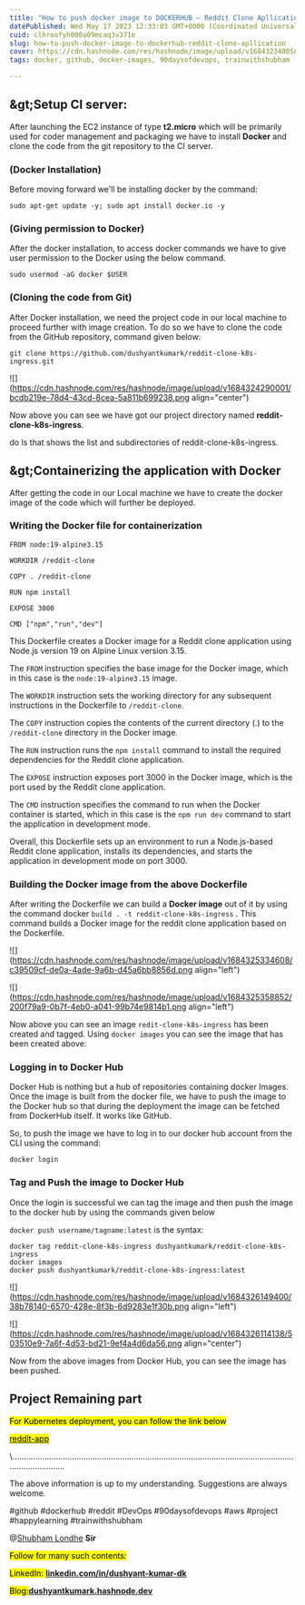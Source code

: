 ```yaml
---
title: "How to push docker image to DOCKERHUB — Reddit Clone Apllication"
datePublished: Wed May 17 2023 12:33:03 GMT+0000 (Coordinated Universal Time)
cuid: clhroofyh000a09mcaq3v371e
slug: how-to-push-docker-image-to-dockerhub-reddit-clone-apllication
cover: https://cdn.hashnode.com/res/hashnode/image/upload/v1684323400584/0f79ab40-5f15-4843-9df3-46ca84656cf2.png
tags: docker, github, docker-images, 90daysofdevops, trainwithshubham

---
```


## \&gt;Setup CI server:

After launching the EC2 instance of type **t2.micro** which will be primarily used for coder management and packaging we have to install **Docker** and clone the code from the git repository to the CI server.

### **(Docker Installation)**

Before moving forward we'll be installing docker by the command:

```plaintext
sudo apt-get update -y; sudo apt install docker.io -y
```

### **(Giving permission to Docker)**

After the docker installation, to access docker commands we have to give user permission to the Docker using the below command.

```plaintext
sudo usermod -aG docker $USER 
```

### (Cloning the code from Git)

After Docker installation, we need the project code in our local machine to proceed further with image creation. To do so we have to clone the code from the GitHub repository, command given below:

```plaintext
git clone https://github.com/dushyantkumark/reddit-clone-k8s-ingress.git
```

![](https://cdn.hashnode.com/res/hashnode/image/upload/v1684324290001/bcdb219e-78d4-43cd-8cea-5a811b699238.png align="center")

Now above you can see we have got our project directory named **reddit-clone-k8s-ingress**.

do ls that shows the list and subdirectories of reddit-clone-k8s-ingress.

## **\&gt;Containerizing the application with Docker**

After getting the code in our Local machine we have to create the docker image of the code which will further be deployed.

### Writing the Docker file for containerization

```plaintext
FROM node:19-alpine3.15

WORKDIR /reddit-clone

COPY . /reddit-clone

RUN npm install

EXPOSE 3000

CMD ["npm","run","dev"]
```

This Dockerfile creates a Docker image for a Reddit clone application using Node.js version 19 on Alpine Linux version 3.15.

The `FROM` instruction specifies the base image for the Docker image, which in this case is the `node:19-alpine3.15` image.

The `WORKDIR` instruction sets the working directory for any subsequent instructions in the Dockerfile to `/reddit-clone`.

The `COPY` instruction copies the contents of the current directory (.) to the `/reddit-clone` directory in the Docker image.

The `RUN` instruction runs the `npm install` command to install the required dependencies for the Reddit clone application.

The `EXPOSE` instruction exposes port 3000 in the Docker image, which is the port used by the Reddit clone application.

The `CMD` instruction specifies the command to run when the Docker container is started, which in this case is the `npm run dev` command to start the application in development mode.

Overall, this Dockerfile sets up an environment to run a Node.js-based Reddit clone application, installs its dependencies, and starts the application in development mode on port 3000.

### Building the Docker image from the above Dockerfile

After writing the Dockerfile we can build a **Docker image** out of it by using the command docker `build . -t reddit-clone-k8s-ingress` . This command builds a Docker image for the reddit clone application based on the Dockerfile.

![](https://cdn.hashnode.com/res/hashnode/image/upload/v1684325334608/c39509cf-de0a-4ade-9a6b-d45a6bb8856d.png align="left")

![](https://cdn.hashnode.com/res/hashnode/image/upload/v1684325358852/200f79a9-0b7f-4eb0-a041-99b74e9814b1.png align="left")

Now above you can see an image `redit-clone-k8s-ingress` has been created and tagged. Using `docker images` you can see the image that has been created above:

### Logging in to Docker Hub

Docker Hub is nothing but a hub of repositories containing docker Images. Once the image is built from the docker file, we have to push the image to the Docker hub so that during the deployment the image can be fetched from DockerHub itself. It works like GitHub.

So, to push the image we have to log in to our docker hub account from the CLI using the command:

```plaintext
docker login
```

### Tag and Push the image to Docker Hub

Once the login is successful we can tag the image and then push the image to the docker hub by using the commands given below

`docker push username/tagname:latest` is the syntax:

```plaintext
docker tag reddit-clone-k8s-ingress dushyantkumark/reddit-clone-k8s-ingress
docker images
docker push dushyantkumark/reddit-clone-k8s-ingress:latest
```

![](https://cdn.hashnode.com/res/hashnode/image/upload/v1684326149400/38b78140-6570-428e-8f3b-6d9283e1f30b.png align="left")

![](https://cdn.hashnode.com/res/hashnode/image/upload/v1684326114138/503510e9-7a6f-4d53-bd21-9ef4a4d6da56.png align="center")

Now from the above images from Docker Hub, you can see the image has been pushed.

## Project Remaining part

<mark>For Kubernetes deployment, you can follow the link below</mark>

[<mark>reddit-app</mark>](https://hashnode.com/edit/clhew1b9s000709l3fntp2hwn)

\\...................................................................................................................................................

The above information is up to my understanding. Suggestions are always welcome.

#github #dockerhub #reddit #DevOps #90daysofdevops #aws #project #happylearning #trainwithshubham

@[Shubham Londhe](@TrainWithShubham) **Sir**

<mark>Follow for many such contents:</mark>

<mark>LinkedIn: </mark> [**linkedin.com/in/dushyant-kumar-dk**](http://linkedin.com/in/dushyant-kumar-dk)

<mark>Blog:</mark>[**dushyantkumark.hashnode.dev**](http://dushyantkumark.hashnode.dev)